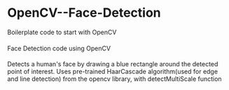 # OpenCV--Face-Detection
Boilerplate code to start with OpenCV
####
Face Detection code using OpenCV
####
Detects a human's face by drawing a blue rectangle around the detected point of interest.
Uses pre-trained HaarCascade algorithm(used for edge and line detection) from the opencv library, with detectMultiScale function
